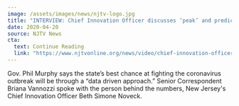 ```yaml
---
image: /assets/images/news/njtv-logo.jpg
title: "INTERVIEW: Chief Innovation Officer discusses ‘peak’ and predictive modeling"
date: 2020-04-20
source: NJTV News
cta:
  text: Continue Reading
  link: "https://www.njtvonline.org/news/video/chief-innovation-officer-discusses-peak-and-predictive-modeling/"
---
```


Gov. Phil Murphy says the state’s best chance at fighting the coronavirus outbreak will be through a “data driven approach.” Senior Correspondent Briana Vannozzi spoke with the person behind the numbers, New Jersey's Chief Innovation Officer Beth Simone Noveck.
